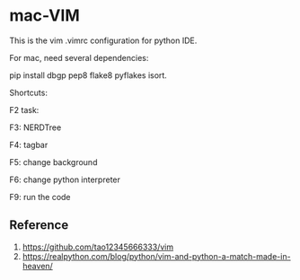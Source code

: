 # mac-VIM
This is the vim .vimrc configuration for python IDE.




For mac, need several dependencies: 

pip install dbgp pep8 flake8 pyflakes isort.




Shortcuts:

F2 task:

F3: NERDTree

F4: tagbar

F5: change background

F6: change python interpreter

F9: run the code





## Reference
1. https://github.com/tao12345666333/vim
2. https://realpython.com/blog/python/vim-and-python-a-match-made-in-heaven/

